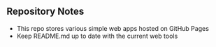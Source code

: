 ## Repository Notes
- This repo stores various simple web apps hosted on GitHub Pages
- Keep README.md up to date with the current web tools